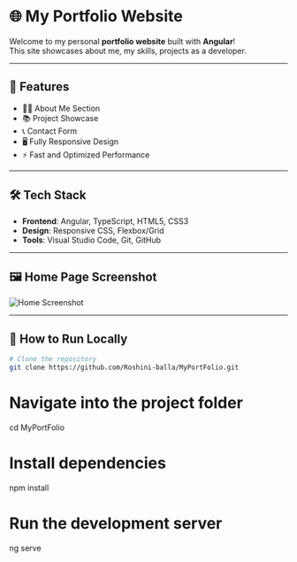 # 🌐 My Portfolio Website

Welcome to my personal **portfolio website** built with **Angular**!  
This site showcases about me, my skills, projects as a developer.

---

## 🚀 Features

- 🧑‍💼 About Me Section  
- 📚 Project Showcase  
- 📞 Contact Form  
- 🖥️ Fully Responsive Design  
- ⚡ Fast and Optimized Performance

---

## 🛠️ Tech Stack

- **Frontend**: Angular, TypeScript, HTML5, CSS3
- **Design**: Responsive CSS, Flexbox/Grid
- **Tools**: Visual Studio Code, Git, GitHub

---
## 🖼️ Home Page Screenshot
![Home Screenshot](assets/homess.png)

---

## 🚀 How to Run Locally

```bash
# Clone the repository
git clone https://github.com/Roshini-balla/MyPortFolio.git

```

# Navigate into the project folder
cd MyPortFolio

# Install dependencies
npm install

# Run the development server
ng serve
